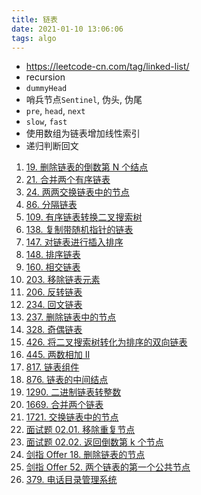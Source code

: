 ```yaml
---
title: 链表
date: 2021-01-10 13:06:06
tags: algo
---
```


- https://leetcode-cn.com/tag/linked-list/ 
- recursion
- `dummyHead`
- 哨兵节点`Sentinel`, 伪头, 伪尾
- `pre`, `head`, `next`
- `slow`, `fast`
- 使用数组为链表增加线性索引
- 递归判断回文

1. [19. 删除链表的倒数第 N 个结点](https://leetcode-cn.com/problems/remove-nth-node-from-end-of-list/)
2. [21. 合并两个有序链表](https://leetcode-cn.com/problems/merge-two-sorted-lists/)
3. [24. 两两交换链表中的节点](https://leetcode-cn.com/problems/swap-nodes-in-pairs/)
4. [86. 分隔链表](https://leetcode-cn.com/problems/partition-list/)
5. [109. 有序链表转换二叉搜索树](https://leetcode-cn.com/problems/convert-sorted-list-to-binary-search-tree/)
6. [138. 复制带随机指针的链表](https://leetcode-cn.com/problems/copy-list-with-random-pointer/)
7. [147. 对链表进行插入排序](https://leetcode-cn.com/problems/insertion-sort-list/)
8. [148. 排序链表](https://leetcode-cn.com/problems/sort-list/)
9. [160. 相交链表](https://leetcode-cn.com/problems/intersection-of-two-linked-lists/)
10. [203. 移除链表元素](https://leetcode-cn.com/problems/remove-linked-list-elements/)
11. [206. 反转链表](https://leetcode-cn.com/problems/reverse-linked-list/)
12. [234. 回文链表](https://leetcode-cn.com/problems/palindrome-linked-list/)
13. [237. 删除链表中的节点](https://leetcode-cn.com/problems/delete-node-in-a-linked-list/)
14. [328. 奇偶链表](https://leetcode-cn.com/problems/odd-even-linked-list/)
15. [426. 将二叉搜索树转化为排序的双向链表](https://leetcode-cn.com/problems/convert-binary-search-tree-to-sorted-doubly-linked-list/)
16. [445. 两数相加 II](https://leetcode-cn.com/problems/add-two-numbers-ii/)
17. [817. 链表组件](https://leetcode-cn.com/problems/linked-list-components/)
18. [876. 链表的中间结点](https://leetcode-cn.com/problems/middle-of-the-linked-list/)
19. [1290. 二进制链表转整数](https://leetcode-cn.com/problems/convert-binary-number-in-a-linked-list-to-integer/)
20. [1669. 合并两个链表](https://leetcode-cn.com/problems/merge-in-between-linked-lists/)
21. [1721. 交换链表中的节点](https://leetcode-cn.com/problems/swapping-nodes-in-a-linked-list/)
22. [面试题 02.01. 移除重复节点](https://leetcode-cn.com/problems/remove-duplicate-node-lcci/)
23. [面试题 02.02. 返回倒数第 k 个节点](https://leetcode-cn.com/problems/kth-node-from-end-of-list-lcci/)
24. [剑指 Offer 18. 删除链表的节点](https://leetcode-cn.com/problems/shan-chu-lian-biao-de-jie-dian-lcof/)
25. [剑指 Offer 52. 两个链表的第一个公共节点](https://leetcode-cn.com/problems/liang-ge-lian-biao-de-di-yi-ge-gong-gong-jie-dian-lcof/)
26. [379. 电话目录管理系统](https://leetcode-cn.com/problems/design-phone-directory/)
